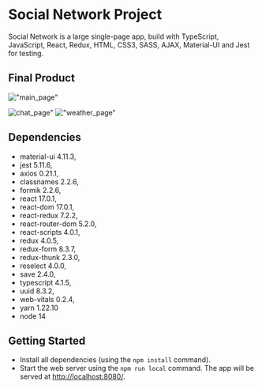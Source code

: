 # Social Network Project

Social Network is a large single-page app, build with TypeScript, JavaScript, React, Redux, HTML, CSS3, SASS, AJAX, Material-UI and Jest for testing.


## Final Product

!["main_page"]('https://github.com/andrewbidylo/social-network/blob/main/docs/main-page.png?raw=true')

![chat_page"]('https://github.com/andrewbidylo/social-network/blob/main/docs/chat-page.png?raw=true')
!["weather_page"]('https://github.com/andrewbidylo/social-network/blob/main/docs/weather-page.png?raw=true')

## Dependencies

 - material-ui 4.11.3,
 - jest 5.11.6,
 - axios 0.21.1,
 - classnames 2.2.6,
 - formik 2.2.6,
 - react 17.0.1,
 - react-dom 17.0.1,
 - react-redux 7.2.2,
 - react-router-dom 5.2.0,
 - react-scripts 4.0.1,
 - redux 4.0.5,
 - redux-form 8.3.7,
 - redux-thunk 2.3.0,
 - reselect 4.0.0,
 - save 2.4.0,
 - typescript 4.1.5,
 - uuid 8.3.2,
 - web-vitals 0.2.4,
 - yarn 1.22.10
 - node 14


## Getting Started

- Install all dependencies (using the `npm install` command).
- Start the web server using the `npm run local` command. The app will be served at <http://localhost:8080/>.
